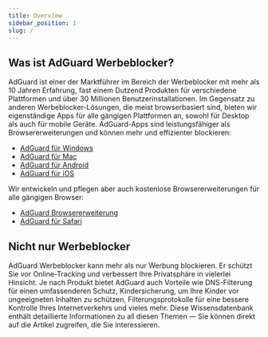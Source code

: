 ```yaml
---
title: Overview
sidebar_position: 1
slug: /
---
```


## Was ist AdGuard Werbeblocker?

AdGuard ist einer der Marktführer im Bereich der Werbeblocker mit mehr als 10 Jahren Erfahrung, fast einem Dutzend Produkten für verschiedene Plattformen und über 30 Millionen Benutzerinstallationen. Im Gegensatz zu anderen Werbeblocker-Lösungen, die meist browserbasiert sind, bieten wir eigenständige Apps für alle gängigen Plattformen an, sowohl für Desktop als auch für mobile Geräte. AdGuard-Apps sind leistungsfähiger als Browsererweiterungen und können mehr und effizienter blockieren:

- [AdGuard für Windows](/adguard-for-windows/features/home-screen)
- [AdGuard für Mac](/adguard-for-mac/overview)
- [AdGuard für Android](/adguard-for-android/overview)
- [AdGuard für iOS](/adguard-for-ios/overview)

Wir entwickeln und pflegen aber auch kostenlose Browsererweiterungen für alle gängigen Browser:

- [AdGuard Browsererweiterung](/adguard-browser-extension/overview)
- [AdGuard für Safari](/adguard-for-safari/overview)

## Nicht nur Werbeblocker

AdGuard Werbeblocker kann mehr als nur Werbung blockieren. Er schützt Sie vor Online-Tracking und verbessert Ihre Privatsphäre in vielerlei Hinsicht. Je nach Produkt bietet AdGuard auch Vorteile wie DNS-Filterung für einen umfassenderen Schutz, Kindersicherung, um Ihre Kinder vor ungeeigneten Inhalten zu schützen, Filterungsprotokolle für eine bessere Kontrolle Ihres Internetverkehrs und vieles mehr. Diese Wissensdatenbank enthält detaillierte Informationen zu all diesen Themen — Sie können direkt auf die Artikel zugreifen, die Sie interessieren.
